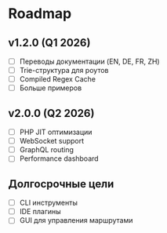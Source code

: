 # Roadmap

## v1.2.0 (Q1 2026)

- [ ] Переводы документации (EN, DE, FR, ZH)
- [ ] Trie-структура для роутов
- [ ] Compiled Regex Cache
- [ ] Больше примеров

## v2.0.0 (Q2 2026)

- [ ] PHP JIT оптимизации
- [ ] WebSocket support
- [ ] GraphQL routing
- [ ] Performance dashboard

## Долгосрочные цели

- [ ] CLI инструменты
- [ ] IDE плагины
- [ ] GUI для управления маршрутами

